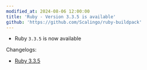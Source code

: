 ```yaml
---
modified_at: 2024-08-06 12:00:00
title: 'Ruby - Version 3.3.5 is available'
github: 'https://github.com/Scalingo/ruby-buildpack'
---
```


- Ruby `3.3.5` is now available

Changelogs:

- [Ruby 3.3.5](https://www.ruby-lang.org/en/news/2024/07/26/ruby-3-2-5-released/)
